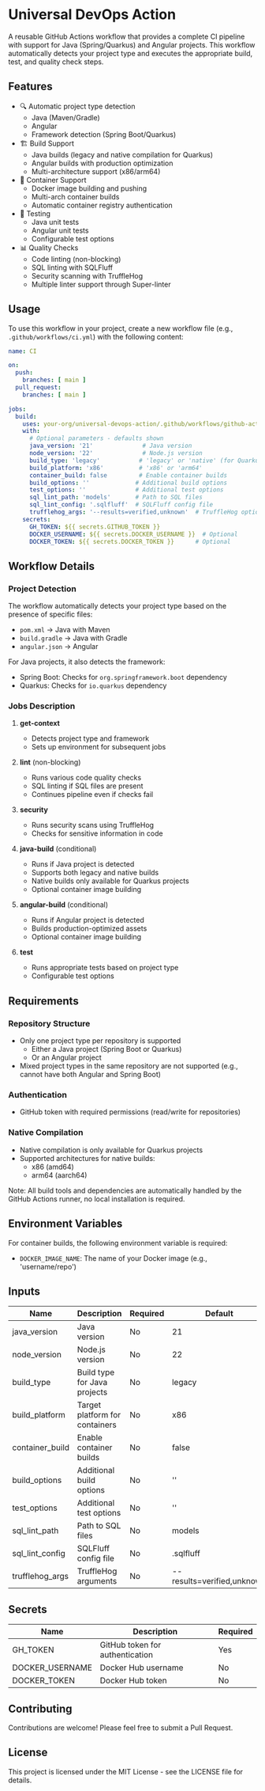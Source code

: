 # Universal DevOps Action

A reusable GitHub Actions workflow that provides a complete CI pipeline with support for Java (Spring/Quarkus) and Angular projects. This workflow automatically detects your project type and executes the appropriate build, test, and quality check steps.

## Features

- 🔍 Automatic project type detection
  - Java (Maven/Gradle)
  - Angular
  - Framework detection (Spring Boot/Quarkus)
- 🏗️ Build Support
  - Java builds (legacy and native compilation for Quarkus)
  - Angular builds with production optimization
  - Multi-architecture support (x86/arm64)
- 🐳 Container Support
  - Docker image building and pushing
  - Multi-arch container builds
  - Automatic container registry authentication
- 🧪 Testing
  - Java unit tests
  - Angular unit tests
  - Configurable test options
- 📊 Quality Checks
  - Code linting (non-blocking)
  - SQL linting with SQLFluff
  - Security scanning with TruffleHog
  - Multiple linter support through Super-linter

## Usage

To use this workflow in your project, create a new workflow file (e.g., `.github/workflows/ci.yml`) with the following content:

```yaml
name: CI

on:
  push:
    branches: [ main ]
  pull_request:
    branches: [ main ]

jobs:
  build:
    uses: your-org/universal-devops-action/.github/workflows/github-actions.yml@main
    with:
      # Optional parameters - defaults shown
      java_version: '21'              # Java version
      node_version: '22'              # Node.js version
      build_type: 'legacy'           # 'legacy' or 'native' (for Quarkus)
      build_platform: 'x86'          # 'x86' or 'arm64'
      container_build: false         # Enable container builds
      build_options: ''             # Additional build options
      test_options: ''              # Additional test options
      sql_lint_path: 'models'       # Path to SQL files
      sql_lint_config: '.sqlfluff'  # SQLFluff config file
      trufflehog_args: '--results=verified,unknown'  # TruffleHog options
    secrets:
      GH_TOKEN: ${{ secrets.GITHUB_TOKEN }}
      DOCKER_USERNAME: ${{ secrets.DOCKER_USERNAME }}  # Optional
      DOCKER_TOKEN: ${{ secrets.DOCKER_TOKEN }}      # Optional
```

## Workflow Details

### Project Detection

The workflow automatically detects your project type based on the presence of specific files:
- `pom.xml` → Java with Maven
- `build.gradle` → Java with Gradle
- `angular.json` → Angular

For Java projects, it also detects the framework:
- Spring Boot: Checks for `org.springframework.boot` dependency
- Quarkus: Checks for `io.quarkus` dependency

### Jobs Description

1. **get-context**
   - Detects project type and framework
   - Sets up environment for subsequent jobs

2. **lint** (non-blocking)
   - Runs various code quality checks
   - SQL linting if SQL files are present
   - Continues pipeline even if checks fail

3. **security**
   - Runs security scans using TruffleHog
   - Checks for sensitive information in code

4. **java-build** (conditional)
   - Runs if Java project is detected
   - Supports both legacy and native builds
   - Native builds only available for Quarkus projects
   - Optional container image building

5. **angular-build** (conditional)
   - Runs if Angular project is detected
   - Builds production-optimized assets
   - Optional container image building

6. **test**
   - Runs appropriate tests based on project type
   - Configurable test options

## Requirements

### Repository Structure
- Only one project type per repository is supported
  - Either a Java project (Spring Boot or Quarkus)
  - Or an Angular project
- Mixed project types in the same repository are not supported (e.g., cannot have both Angular and Spring Boot)

### Authentication
- GitHub token with required permissions (read/write for repositories)

### Native Compilation
- Native compilation is only available for Quarkus projects
- Supported architectures for native builds:
  - x86 (amd64)
  - arm64 (aarch64)

Note: All build tools and dependencies are automatically handled by the GitHub Actions runner, no local installation is required.

## Environment Variables

For container builds, the following environment variable is required:
- `DOCKER_IMAGE_NAME`: The name of your Docker image (e.g., 'username/repo')

## Inputs

| Name | Description | Required | Default |
|------|-------------|----------|---------|
| java_version | Java version | No | 21 |
| node_version | Node.js version | No | 22 |
| build_type | Build type for Java projects | No | legacy |
| build_platform | Target platform for containers | No | x86 |
| container_build | Enable container builds | No | false |
| build_options | Additional build options | No | '' |
| test_options | Additional test options | No | '' |
| sql_lint_path | Path to SQL files | No | models |
| sql_lint_config | SQLFluff config file | No | .sqlfluff |
| trufflehog_args | TruffleHog arguments | No | --results=verified,unknown |

## Secrets

| Name | Description | Required |
|------|-------------|----------|
| GH_TOKEN | GitHub token for authentication | Yes |
| DOCKER_USERNAME | Docker Hub username | No |
| DOCKER_TOKEN | Docker Hub token | No |

## Contributing

Contributions are welcome! Please feel free to submit a Pull Request.

## License

This project is licensed under the MIT License - see the LICENSE file for details.